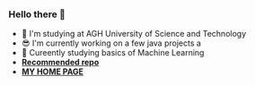 ### Hello there 👋

 - :floppy_disk: I'm studying at AGH University of Science and Technology
 - 😎 I'm currently working on a few java projects a
 - 📗 Cureently studying basics of Machine Learning 
 - [**Recommended repo**](https://github.com/KrzysztofGG/models.git)
 - [**MY HOME PAGE**](https://krzysztofgg.github.io/)



 

<!--
**KrzysztofGG/KrzysztofGG** is a ✨ _special_ ✨ repository because its `README.md` (this file) appears on your GitHub profile.

Here are some ideas to get you started:

- 🔭 I’m currently working on ...
- 🌱 I’m currently learning ...
- 👯 I’m looking to collaborate on ...
- 🤔 I’m looking for help with ...
- 💬 Ask me about ...
- 📫 How to reach me: ...
- 😄 Pronouns: ...
- ⚡ Fun fact: ...
-->
